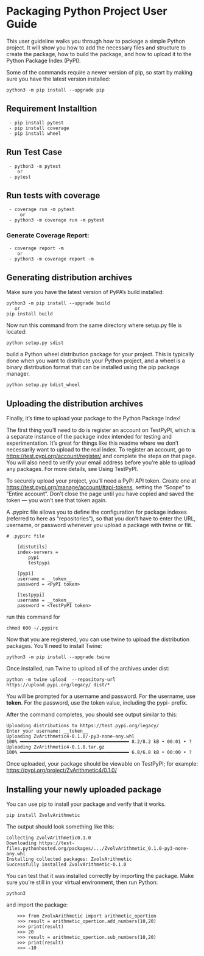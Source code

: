 

# Packaging Python Project User Guide
This user guideline walks you through how to package a simple Python project. It will show you how to add the necessary files and structure to create the package, how to build the package, and how to upload it to the Python Package Index (PyPI).




Some of the commands require a newer version of pip, so start by making sure you have the latest version installed:
```
python3 -m pip install --upgrade pip
```
## Requirement Installtion
```
 - pip install pytest
 - pip install coverage
 - pip install wheel
```

## Run Test Case
```
 - python3 -m pytest
    or 
 - pytest
```

## Run tests with coverage
```
 - coverage run -m pytest
     or 
 - python3 -m coverage run -m pytest
```
### Generate Coverage Report:
```
 - coverage report -m
    or 
 - python3 -m coverage report -m
```
## Generating distribution archives
Make sure you have the latest version of PyPA’s build installed:
```
python3 -m pip install --upgrade build
   or 
pip install build
```

Now run this command from the same directory where setup.py file is located:
```
python setup.py sdist
```

build a Python wheel distribution package for your project. This is typically done when you want to distribute your Python project, and a wheel is a binary distribution format that can be installed using the pip package manager.

``` 
python setup.py bdist_wheel
``` 

## Uploading the distribution archives
Finally, it’s time to upload your package to the Python Package Index!

The first thing you’ll need to do is register an account on TestPyPI, which is a separate instance of the package index intended for testing and experimentation. It’s great for things like this readme where we don’t necessarily want to upload to the real index. To register an account, go to https://test.pypi.org/account/register/ and complete the steps on that page. You will also need to verify your email address before you’re able to upload any packages. For more details, see Using TestPyPI.

To securely upload your project, you’ll need a PyPI API token. Create one at https://test.pypi.org/manage/account/#api-tokens, setting the “Scope” to “Entire account”. Don’t close the page until you have copied and saved the token — you won’t see that token again.

A .pypirc file allows you to define the configuration for package indexes (referred to here as “repositories”), so that you don’t have to enter the URL, username, or password whenever you upload a package with twine or flit.

```
# .pypirc file

    [distutils]
    index-servers =
        pypi
        testpypi

    [pypi]
    username = __token__
    password = <PyPI token>

    [testpypi]
    username = __token__
    password = <TestPyPI token>
```

run this command for 
```
chmod 600 ~/.pypirc
```

Now that you are registered, you can use twine to upload the distribution packages. You’ll need to install Twine:
```
python3 -m pip install --upgrade twine
```

Once installed, run Twine to upload all of the archives under dist:
```
python -m twine upload  --repository-url https://upload.pypi.org/legacy/ dist/*
```

You will be prompted for a username and password. For the username, use __token__. For the password, use the token value, including the pypi- prefix.

After the command completes, you should see output similar to this:

```
Uploading distributions to https://test.pypi.org/legacy/
Enter your username: __token__
Uploading ZvArithmetic4-0.1.0/-py3-none-any.whl
100% ━━━━━━━━━━━━━━━━━━━━━━━━━━━━━━━━━━━━━━━━ 8.2/8.2 kB • 00:01 • ?
Uploading ZvArithmetic4-0.1.0.tar.gz
100% ━━━━━━━━━━━━━━━━━━━━━━━━━━━━━━━━━━━━━━━━ 6.8/6.8 kB • 00:00 • ?
```
Once uploaded, your package should be viewable on TestPyPI; for example: https://pypi.org/project/ZvArithmetic4/0.1.0/

## Installing your newly uploaded package
You can use pip to install your package and verify that it works.
```
pip install ZvolvArithmetic
```

The output should look something like this:
```
Collecting ZvolvArithmetic0.1.0
Downloading https://test-files.pythonhosted.org/packages/.../ZvolvArithmetic_0.1.0-py3-none-any.whl
Installing collected packages: ZvolvArithmetic
Successfully installed ZvolvArithmetic-0.1.0
```

You can test that it was installed correctly by importing the package. Make sure you’re still in your virtual environment, then run Python:

```
python3
```
and import the package:
```
    >>> from ZvolvArithmetic import arithmetic_opertion
    >>> result = arithmetic_opertion.add_numbers(10,20)
    >>> print(result)
    >>> 20
    >>> result = arithmetic_opertion.sub_numbers(10,20)
    >>> print(result)
    >>> -10
```
